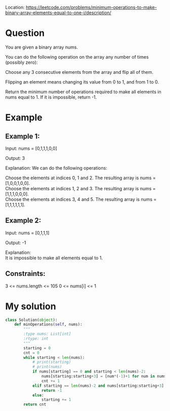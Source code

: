 Location: https://leetcode.com/problems/minimum-operations-to-make-binary-array-elements-equal-to-one-i/description/
# Question
You are given a binary array nums.

You can do the following operation on the array any number of times (possibly zero):

Choose any 3 consecutive elements from the array and flip all of them.

Flipping an element means changing its value from 0 to 1, and from 1 to 0.

Return the minimum number of operations required to make all elements in nums equal to 1. If it is impossible, return -1.

 
# Example

## Example 1:

Input: nums = [0,1,1,1,0,0]

Output: 3

Explanation:
We can do the following operations:

Choose the elements at indices 0, 1 and 2. The resulting array is nums = [1,0,0,1,0,0].\
Choose the elements at indices 1, 2 and 3. The resulting array is nums = [1,1,1,0,0,0].\
Choose the elements at indices 3, 4 and 5. The resulting array is nums = [1,1,1,1,1,1].

## Example 2:

Input: nums = [0,1,1,1]

Output: -1

Explanation:\
It is impossible to make all elements equal to 1.

## Constraints:

3 <= nums.length <= 105
0 <= nums[i] <= 1
 

# My solution 
```python
class Solution(object):
    def minOperations(self, nums):
        """
        :type nums: List[int]
        :rtype: int
        """
        starting = 0
        cnt = 0
        while starting < len(nums):
            # print(starting)
            # print(nums)
            if nums[starting] == 0 and starting < len(nums)-2:
                nums[starting:starting+3] = [num*(-1)+1 for num in nums[starting:starting+3]]
                cnt += 1
            elif starting == len(nums)-2 and nums[starting:starting+3].count(0) < 3 and nums[starting:starting+3].count(0) > 0:
                return -1
            else:
                starting += 1
        return cnt
        
```

